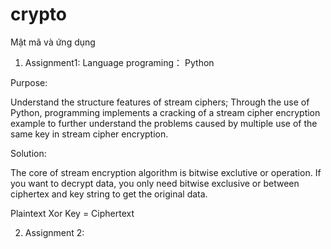# crypto
Mật mã và ứng dụng

1. Assignment1:
Language programing： Python 

Purpose: 

Understand the structure features of stream ciphers; 
Through the use of Python, programming implements a cracking of a stream cipher encryption example to further understand the problems caused by multiple use of the same key in stream cipher encryption. 

Solution:  

The core of stream encryption algorithm is bitwise exclutive or operation. If you want to decrypt data, you only need bitwise exclusive or between ciphertex and key string to get the original data. 

Plaintext Xor Key = Ciphertext 

2. Assignment 2:
